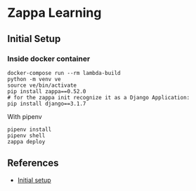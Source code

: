 # Zappa Learning

## Initial Setup

### Inside docker container

```shell
docker-compose run --rm lambda-build
python -m venv ve
source ve/bin/activate
pip install zappa==0.52.0
# for the zappa init recognize it as a Django Application:
pip install django==3.1.7
```

With pipenv
```shell
pipenv install
pipenv shell
zappa deploy
```



## References
* [Initial setup](https://romandc.com/zappa-django-guide/setup/)